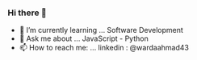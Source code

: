 ### Hi there 👋 

- 🌱 I’m currently learning ... Software Development
- 💬 Ask me about ... JavaScript - Python
- 📫 How to reach me: ... linkedin : @wardaahmad43
